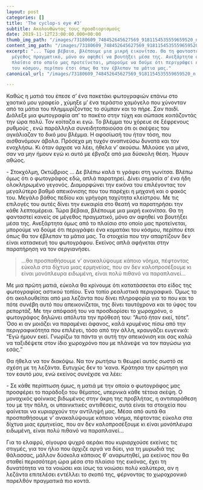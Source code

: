 ```yaml
---
layout: post
categories: []
title: 'The cyclop-s eye #3'
subtitle: Ακολουθώντας τους προσδιορισμούς
date: 2019-11-12T23:00:00.000+00:00
thumb_img_path: "/images/73180609_748452645627569_9181154535559659520_n.jpg"
content_img_path: "/images/73180609_748452645627569_9181154535559659520_n.jpg"
excerpt: "... Τώρα βέβαια, βλέπουμε μια μικρή εικονίτσα. Θα τη φανταστεί κανείς σε
  μέγεθος πραγματικό, μόνο αν αφηθεί να βουτήξει μέσα της. Ανεξάρτητα όμως από το
  πλαίσιο στο οποίο μας προτείνεται, μπορούμε να δούμε ότι περιγράφει ένα κοματάκι
  του κόσμου, περίπου έτσι όπως θα τον έβλεπαν τα μάτια μας."
canonical_url: "/images/73180609_748452645627569_9181154535559659520_n.jpg"

---
```

Καθώς η ματιά του έπεσε σ’ ένα πακετάκι φωτογραφιών επάνω στο χαοτικό μου γραφείο , χύμηξε μ’ ένα τεράστιο χαμόγελο που χύνονταν από τα μάτια του πλημμυρίζοντας το σύμπαν και το πήρε. Σαν παιδί. Διάλεξε μια φωτογραφία απ’ το πακέτο στην τύχη και σώπασε κοιτάζοντάς την ώρα πολύ. Τον κοίταζα κι εγώ. Το βλέμμα του χόρευε σε ξέφρενους ρυθμούς , ενώ παράλληλα συνειδητοποιούσα ότι οι σκέψεις του αγκάλιαζαν το δικό μου βλέμμα. Η αφοσίωσή του ήταν τόση, που αισθανόμουν άβολα. Πρόσεχα μη τυχόν αναπνεύσω δυνατά και τον ενοχλήσω. Κι όταν άρχισε να λέει, ήθελα ν’ ακούσω. Μιλούσε για μένα, σαν να μην ήμουν εγώ κι αυτό με έβγαζε από μια δύσκολη θέση. Ήμουν αθώος.

\- Στοκχόλμη, Οκτώβριος ... Δε βλέπω καλά τι γράφει στη γωνίτσα. Βλέπω όμως ότι ο φωτογράφος εδώ, απλά παρατηρεί. Δίνει σημασία σ’ ένα ήδη ολοκληρωμένο γεγονός. Διαμορφώνει την εικόνα του επιλέγοντας τον μεγαλύτερο βαθμό απεικόνισης που του παρέχει η μηχανή και ο φακός του. Μεγάλο βάθος πεδίου και γρήγορη ταχύτητα κλείστρου. Με τις επιλογές του αυτές δίνει την ευκαιρία στο θεατή να παρατηρήσει την κάθε λεπτομέρεια. Τώρα βέβαια, βλέπουμε μια μικρή εικονίτσα. Θα τη φανταστεί κανείς σε μέγεθος πραγματικό, μόνο αν αφηθεί να βουτήξει μέσα της. Ανεξάρτητα όμως από το πλαίσιο στο οποίο μας προτείνεται, μπορούμε να δούμε ότι περιγράφει ένα κοματάκι του κόσμου, περίπου έτσι όπως θα τον έβλεπαν τα μάτια μας. Τα στοιχεία που την απαρτίζουν δεν είναι κατασκευή του φωτογράφου. Εκείνος απλά αφήνεται στην παρατήρηση να τον σεργιανήσει.

> ...θα προσπαθήσουμε ν’ ανακαλύψουμε κάποιο νόημα, πέφτοντας εύκολα στα δίχτυα μιας ερμηνείας, που αν δεν καλοπροσέξουμε κι είναι μονόπλευρα ειδωμένη, είναι πολύ πιθανό να παραπλανεί…

Με μια πρώτη ματιά, εύκολα θα κρίνουμε ότι κατατάσσεται στο είδος της φωτογραφίας αστικού τοπίου. Ένα τοπίο ρεαλιστικά περιγραφικό. Όμως το ότι ακολουθείται από μια λεζάντα που δίνει πληροφορία για το που και το πότε συνέβη αυτό που απεικονίζεται, της δίνει ταυτόχρονα και το ύφος του ρεπορτάζ. Με την απόφασή του να προσδιορίσει το χωροχρόνο, ο φωτογράφος δηλώνει απόλυτα την πρόθεσή του: “Αυτό ήταν εκεί, τότε”. Όσο κι αν μοιάζει να παραμένει άφανος, καλά κρυμένος πίσω από την περιγραφικότητα που επιλέγει, τόσο από την άλλη, κραυγάζει ευγενικά: “Εγώ ήμουν εκεί. Γνωρίζω τα πάντα γι αυτή την απεικόνιση και σας καλώ να ταξιδέψετε στον ίδιο χωροχρόνο που με πλάνεψε να τον παγώσω για εσάς.”

Θα ήθελα να τον διακόψω. Να τον ρωτήσω τι θεωρεί αυτός σωστό σε σχέση με τη λεζάντα. Ευτυχώς δεν το ‘κανα. Κράτησα την ερώτηση για τον εαυτό μου, ενώ εκείνος συνέχισε να λέει:

\- Σε κάθε περίπτωση όμως, η ματιά με την οποία ο φωτογράφος μας προσφέρει το παράδοξο του θέματος, υπερνικά κάθε τέτοια σκέψη. Ο μοναχικός φοίνικας βιδωμένος στην άκρη της προβλήτας, η αντιπαράθεση του με την πόλη, οι υπαινικτικές αντιθέσεις, αυτά είναι τα στοιχεία που φαίνεται να κυριαρχούν την αντίληψή μας. Μέσα από αυτά θα προσπαθήσουμε ν’ ανακαλύψουμε κάποιο νόημα, πέφτοντας εύκολα στα δίχτυα μιας ερμηνείας, που αν δεν καλοπροσέξουμε κι είναι μονόπλευρα ειδωμένη, είναι πολύ πιθανό να παραπλανεί…

Για το ελαφρύ, σίγουρα ψυχρό αεράκι που κυριαρχούσε εκείνες τις στιγμές, για τον ήλιο που άρχιζε αργά να δύει, για τη μυρωδιά της θάλασσας, μάλλον δύσκολα κάποιος θ’ αναρωτηθεί, μα εκείνος που θα σταθεί περισσότερη ώρα μέσα στο πλαίσιο της εικόνας, έχει τη δυνατότητα να τα νοιώσει και ίσως τα νοιώσει πολύ καλύτερα, αν η λεζάντα επιτελέσει εντέλλει το σκοπό της, φέρνοντας το χωροχρονικό παρελθόν πραγματικά πιο κοντά.